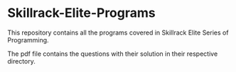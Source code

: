 # Skillrack-Elite-Programs
This repository contains all the programs covered in Skillrack Elite Series of Programming.

The pdf file contains the questions with their solution in their respective directory.
